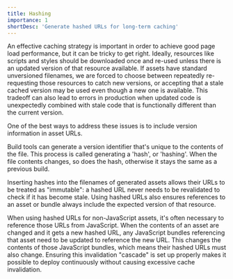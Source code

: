 ```yaml
---
title: Hashing
importance: 1
shortDesc: 'Generate hashed URLs for long-term caching'
---
```


An effective caching strategy is important in order to achieve good page load performance, but it can be tricky to get right. Ideally, resources like scripts and styles should be downloaded once and re-used unless there is an updated version of that resource available. If assets have standard unversioned filenames, we are forced to choose between repeatedly re-requesting those resources to catch new versions, or accepting that a stale cached version may be used even though a new one is available. This tradeoff can also lead to errors in production when updated code is unexpectedly combined with stale code that is functionally different than the current version.

One of the best ways to address these issues is to include version information in asset URLs.

Build tools can generate a version identifier that's unique to the contents of the file. This process is called generating a 'hash', or 'hashing'. When the file contents changes, so does the hash, otherwise it stays the same as a previous build.

Inserting hashes into the filenames of generated assets allows their URLs to be treated as "immutable": a hashed URL never needs to be revalidated to check if it has become stale. Using hashed URLs also ensures references to an asset or bundle always include the expected version of that resource.

When using hashed URLs for non-JavaScript assets, it's often necessary to reference those URLs from JavaScript. When the contents of an asset are changed and it gets a new hashed URL, any JavaScript bundles referencing that asset need to be updated to reference the new URL. This changes the contents of those JavaScript bundles, which means their hashed URLs must also change. Ensuring this invalidation "cascade" is set up properly makes it possible to deploy continuously without causing excessive cache invalidation.
